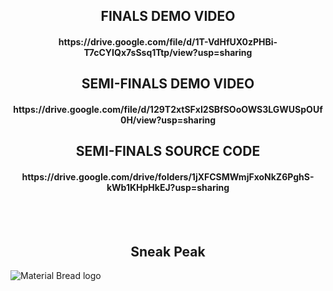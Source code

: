 
    
<h2 align="center"> FINALS DEMO VIDEO</h2>

<h4 align="center">https://drive.google.com/file/d/1T-VdHfUX0zPHBi-T7cCYIQx7sSsq1Ttp/view?usp=sharing </h4>
   
<h2 align="center"> SEMI-FINALS DEMO VIDEO</h2>

<h4 align="center">https://drive.google.com/file/d/129T2xtSFxI2SBfSOoOWS3LGWUSpOUf0H/view?usp=sharing </h4>

<h2 align="center"> SEMI-FINALS SOURCE CODE</h2>

<h4 align="center">https://drive.google.com/drive/folders/1jXFCSMWmjFxoNkZ6PghS-kWb1KHpHkEJ?usp=sharing </h4>


<br>
<br>
<h2 align="center"> Sneak Peak </h2>

<img src="https://i.imgur.com/0UdKC4U.png" alt="Material Bread logo">
  

